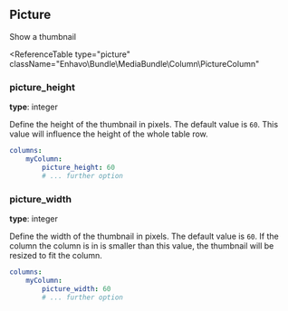 ## Picture

Show a thumbnail


<ReferenceTable
type="picture"
className="Enhavo\Bundle\MediaBundle\Column\PictureColumn"
>
<template v-slot:options>
    <ReferenceOption name="property" type="label" :required="true" />
    <ReferenceOption name="picture_width" type="label" />
    <ReferenceOption name="picture_height" type="label" />
</template>
<template v-slot:inherit>
    <ReferenceOption name="label" />,
    <ReferenceOption name="translation_domain" />,
    <ReferenceOption name="condition" />,
    <ReferenceOption name="width" />,
    <ReferenceOption name="permission" />,
    <ReferenceOption name="component" />
</template>
</ReferenceTable>


### picture_height

**type**: integer

Define the height of the thumbnail in pixels. The default value is `60`.
This value will influence the height of the whole table row.

```yaml
columns:
    myColumn:
        picture_height: 60
        # ... further option
```


### picture_width

**type**: integer

Define the width of the thumbnail in pixels. The default value is `60`.
If the column the column is in is smaller than this value, the thumbnail
will be resized to fit the column.

```yaml
columns:
    myColumn:
        picture_width: 60
        # ... further option
```



